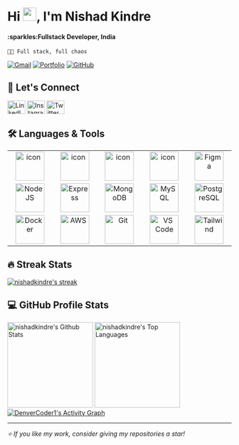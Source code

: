 <h1>Hi <img src="https://raw.githubusercontent.com/iampavangandhi/iampavangandhi/master/gifs/Hi.gif" width="30px">, I'm Nishad Kindre</h1>

<h4>:sparkles:Fullstack Developer, India</h4>

`👨‍💻 Full stack, full chaos`

[![Gmail](https://img.shields.io/badge/Gmail-DC2626?style=for-the-badge&logo=gmail&logoColor=white)](mailto:nishadkindre@gmail.com)
[![Portfolio](https://img.shields.io/badge/Portfolio-1D4ED8?style=for-the-badge&logo=vercel&logoColor=white)](https://nishadkindre.vercel.app)
[![GitHub](https://img.shields.io/badge/Work_Github-166534?style=for-the-badge&logo=github&logoColor=white)](https://github.com/nishad-kindre-medtigo)

<h2>🤝 Let's Connect</h2>
<p>
  <a href="https://www.linkedin.com/in/nishad-kindre" target="blank"><img align="center" src="https://raw.githubusercontent.com/rahuldkjain/github-profile-readme-generator/master/src/images/icons/Social/linked-in-alt.svg" alt="LinkedIn" height="30" width="40" /></a>
  <a href="https://www.instagram.com/nishadkindre/" target="blank"><img align="center" src="https://raw.githubusercontent.com/rahuldkjain/github-profile-readme-generator/master/src/images/icons/Social/instagram.svg" alt="Instagram" height="30" width="40" /></a>
  <a href="https://x.com/NishadKindre" target="_blank"><img align="center" src="https://raw.githubusercontent.com/rahuldkjain/github-profile-readme-generator/master/src/images/icons/Social/twitter.svg" alt="Twitter" height="30" width="40" /></a>
</p>

<h2>🛠️ Languages & Tools</h2>
<div>
  <table>
    <tr>
      <td align="center" width="96">
        <img src="https://techstack-generator.vercel.app/react-icon.svg" alt="icon" width="65" height="65" />
        <!-- <br>React -->
      </td>
      <td align="center" width="96">
        <img src="https://techstack-generator.vercel.app/js-icon.svg" alt="icon" width="65" height="65" />
        <!-- <br>JavaScript -->
      </td>
      <td align="center" width="96">
        <img src="https://techstack-generator.vercel.app/ts-icon.svg" alt="icon" width="65" height="65" />
        <!-- <br>TypeScript -->
      </td>
      <td align="center" width="96">
        <img src="https://techstack-generator.vercel.app/python-icon.svg" alt="icon" width="65" height="65" />
        <!-- <br>Python -->
      </td>
      <td align="center" width="96">
        <img src="https://skillicons.dev/icons?i=figma" width="65" height="65" alt="Figma" />
        <!-- <br>Figma -->
      </td>
    </tr>
    <tr>
      <td align="center" width="96">
        <img src="https://skillicons.dev/icons?i=nodejs" width="65" height="65" alt="NodeJS" />
        <!-- <br>Node.js -->
      </td>
      <td align="center" width="96">
        <img src="https://skillicons.dev/icons?i=express" width="65" height="65" alt="Express" />
        <!-- <br>Express -->
      </td>
      <td align="center" width="96">
        <img src="https://skillicons.dev/icons?i=mongodb" width="65" height="65" alt="MongoDB" />
        <!-- <br>MongoDB -->
      </td>
      <td align="center" width="96">
        <img src="https://techstack-generator.vercel.app/mysql-icon.svg" width="65" height="65" alt="MySQL" />
        <!-- <br>MySQL -->
      </td>
      <td align="center" width="96">
        <img src="https://skillicons.dev/icons?i=postgresql" width="65" height="65" alt="PostgreSQL" />
        <!-- <br>PostgreSQL -->
      </td>
    </tr>
    <tr>
      <td align="center" width="96">
        <img src="https://techstack-generator.vercel.app/docker-icon.svg" width="65" height="65" alt="Docker" />
        <!-- <br>Docker -->
      </td>
      <td align="center" width="96">
        <img src="https://techstack-generator.vercel.app/aws-icon.svg" width="65" height="65" alt="AWS" />
        <!-- <br>AWS -->
      </td>
      <td align="center" width="96">
        <img src="https://skillicons.dev/icons?i=git" width="65" height="65" alt="Git" />
        <!-- <br>Git -->
      </td>
      <td align="center" width="96">
        <img src="https://skillicons.dev/icons?i=vscode" width="65" height="65" alt="VS Code" />
        <!-- <br>VS Code -->
      </td>
      <td align="center" width="96">
        <img src="https://skillicons.dev/icons?i=tailwind" width="65" height="65" alt="Tailwind" />
        <!-- <br>Tailwind -->
      </td>
    </tr>
  </table>
</div>


<div>
  <h2>🔥 Streak Stats</h2>
  <p>
    <a href="https://github.com/DenverCoder1/github-readme-streak-stats">
      <img title="🔥 Get streak stats for your profile at git.io/streak-stats" alt="nishadkindre's streak" src="https://github-readme-streak-stats-eight.vercel.app/?user=nishadkindre&theme=monokai-metallian&hide_border=true&short_numbers=true"/>
    </a>
  </p>

  <h2>💻 GitHub Profile Stats</h2>

<a href="https://github.com/anuraghazra/github-readme-stats"><img alt="nishadkindre's Github Stats" src="https://denvercoder1-github-readme-stats.vercel.app/api/?username=nishadkindre&show_icons=true&include_all_commits=true&count_private=true&theme=react&hide_border=true&bg_color=1F222E&title_color=F85D7F&icon_color=F8D866" height="192px"/></a>
<a href="https://github.com/anuraghazra/github-readme-stats"><img alt="nishadkindre's Top Languages" src="https://denvercoder1-github-readme-stats.vercel.app/api/top-langs/?username=nishadkindre&langs_count=8&layout=compact&theme=react&hide_border=true&bg_color=1F222E&title_color=F85D7F&icon_color=F8D866&hide=Jupyter%20Notebook,Roff" height="192px"/></a>
<a href="https://github.com/ashutosh00710/github-readme-activity-graph"><img alt="DenverCoder1's Activity Graph" src="https://github-readme-activity-graph.vercel.app/graph/?username=nishadkindre&bg_color=1F222E&color=F8D866&line=F85D7F&point=FFFFFF&hide_border=true" /></a>

</div>

---

<i>⭐ If you like my work, consider giving my repositories a star!</i>

